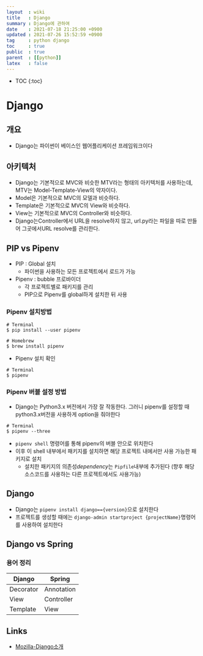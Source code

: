 ```yaml
---
layout  : wiki
title   : Django
summary : Django에 관하여
date    : 2021-07-18 21:25:00 +0900
updated : 2021-07-26 15:52:59 +0900
tag     : python django
toc     : true
public  : true
parent  : [[python]]
latex   : false
---
```

* TOC
{:toc}

# Django
## 개요
* Django는 파이썬이 베이스인 웹어플리케이션 프레임워크이다

## 아키텍처
* Django는 기본적으로 MVC와 비슷한 MTV라는 형태의 아키텍처를 사용하는데, MTV는 Model-Template-View의 약자이다.
* Model은 기본적으로 MVC의 모델과 비슷하다.
* Template은 기본적으로 MVC의 View와 비슷하다.
* View는 기본적으로 MVC의 Controller와 비슷하다.
* Django는Controller에서 URL을 resolve하지 않고, url.py라는 파일을 따로 만들어 그곳에서URL resolve를 관리한다.

## PIP vs Pipenv
* PIP : Global 설치
    * 파이썬을 사용하는 모든 프로젝트에서 로드가 가능 
* Pipenv : bubble 프로바이더
    * 각 프로젝트별로 패키지를 관리
    * PIP으로 Pipenv를 global하게 설치한 뒤 사용

### Pipenv 설치방법

```shell
# Terminal
$ pip install --user pipenv

# Homebrew
$ brew install pipenv

```

* Pipenv 설치 확인
 
```shell
# Terminal
$ pipenv
```

### Pipenv 버블 설정 방법
* Django는 Python3.x 버전에서 가장 잘 작동한다. 그러니 pipenv를 설정할 때 python3.x버전을 사용하게 option을 줘야한다

```shell
# Terminal
$ pipenv --three
```

* `pipenv shell` 명령어를 통해 pipenv의 버블 안으로 위치한다
* 이후 이 shell 내부에서 패키지를 설치하면 해당 프로젝트 내에서만 사용 가능한 패키지로 설치
    * 설치한 패키지의 의존성*dependency*는 `Pipfile`내부에 추가된다 (향후 해당 소스코드를 사용하는 다른 프로젝트에서도 사용가능)

## Django
* Django는 `pipenv install django=={version}`으로 설치한다
* 프로젝트를 생성할 때에는 `django-admin startproject {projectName}`명령어를 사용하여 설치한다

## Django vs Spring
### 용어 정리

| Django    | Spring     |
|-----------|------------|
| Decorator | Annotation |
| View      | Controller |
| Template  | View       |

## Links
* [Mozilla-Django소개](https://developer.mozilla.org/ko/docs/Learn/Server-side/Django/Introduction#%EC%9A%94%EC%B2%AD%EC%9D%84_%EC%95%8C%EB%A7%9E%EC%9D%80_%EB%B7%B0%EB%A1%9C_%EC%A0%84%EB%8B%AC_urls.py)

